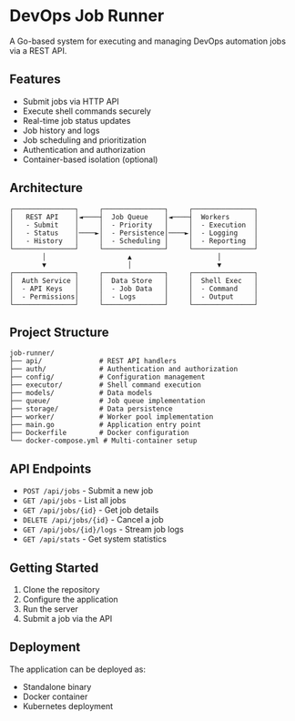 # DevOps Job Runner

A Go-based system for executing and managing DevOps automation jobs via a REST API.

## Features

- Submit jobs via HTTP API
- Execute shell commands securely
- Real-time job status updates
- Job history and logs
- Job scheduling and prioritization
- Authentication and authorization
- Container-based isolation (optional)

## Architecture

```
┌───────────────┐     ┌───────────────┐     ┌───────────────┐
│   REST API    │◄────┤  Job Queue    │◄────┤  Workers      │
│   - Submit    │     │  - Priority   │     │  - Execution  │
│   - Status    │────►│  - Persistence│────►│  - Logging    │
│   - History   │     │  - Scheduling │     │  - Reporting  │
└───────────────┘     └───────────────┘     └───────────────┘
        │                    ▲                     │
        ▼                    │                     ▼
┌───────────────┐     ┌───────────────┐     ┌───────────────┐
│  Auth Service │     │  Data Store   │     │  Shell Exec   │
│  - API Keys   │     │  - Job Data   │     │  - Command    │
│  - Permissions│     │  - Logs       │     │  - Output     │
└───────────────┘     └───────────────┘     └───────────────┘
```

## Project Structure

```
job-runner/
├── api/              # REST API handlers
├── auth/             # Authentication and authorization
├── config/           # Configuration management
├── executor/         # Shell command execution
├── models/           # Data models
├── queue/            # Job queue implementation
├── storage/          # Data persistence
├── worker/           # Worker pool implementation
├── main.go           # Application entry point
├── Dockerfile        # Docker configuration
└── docker-compose.yml # Multi-container setup
```

## API Endpoints

- `POST /api/jobs` - Submit a new job
- `GET /api/jobs` - List all jobs
- `GET /api/jobs/{id}` - Get job details
- `DELETE /api/jobs/{id}` - Cancel a job
- `GET /api/jobs/{id}/logs` - Stream job logs
- `GET /api/stats` - Get system statistics

## Getting Started

1. Clone the repository
2. Configure the application
3. Run the server
4. Submit a job via the API

## Deployment

The application can be deployed as:
- Standalone binary
- Docker container
- Kubernetes deployment
